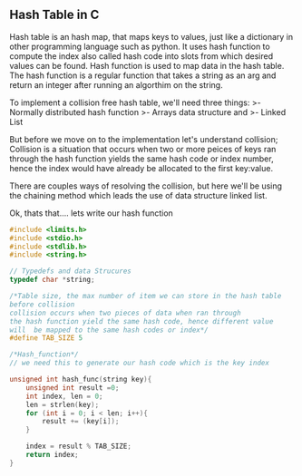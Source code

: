 ## Hash Table in C

Hash table is an hash map, that maps keys to values, just like a dictionary in other programming language such as python. It uses hash function to compute the index also called hash code into slots from which desired values can be found. Hash function is used to map data in the hash table.
The hash function is a regular function that takes a string as an arg and return an integer after running an algorthim on the string.

To implement a collision free hash table, we'll need three things:
	>-  Normally distributed hash function
	>- Arrays data structure and 
	>- Linked List

But before we move on to the implementation let's understand collision;
Collision is a situation that occurs when two or more peices of keys ran through the hash function yields the same hash code or index number, hence the index would have already be allocated to the first key:value.

There are couples ways of resolving the collision, but here we'll be using the chaining method which leads the use of data structure linked list.

Ok, thats that.... lets write our hash function

```c
#include <limits.h>
#include <stdio.h>
#include <stdlib.h>
#include <string.h>

// Typedefs and data Strucures
typedef char *string;

/*Table size, the max number of item we can store in the hash table 
before collision
collision occurs when two pieces of data when ran through 
the hash function yield the same hash code, hence different value 
will  be mapped to the same hash codes or index*/
#define TAB_SIZE 5

/*Hash_function*/
// we need this to generate our hash code which is the key index

unsigned int hash_func(string key){
	unsigned int result =0;
	int index, len = 0;
	len = strlen(key);
	for (int i = 0; i < len; i++){
		result += (key[i]);
	}

	index = result % TAB_SIZE;
	return index;
}

```
